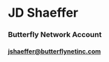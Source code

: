 # JD Shaeffer
### Butterfly Network Account
#### jshaeffer@butterflynetinc.com

<!---
jshaefferbfly/jshaefferbfly is a ✨ special ✨ repository because its `README.md` (this file) appears on your GitHub profile.
You can click the Preview link to take a look at your changes.
--->
